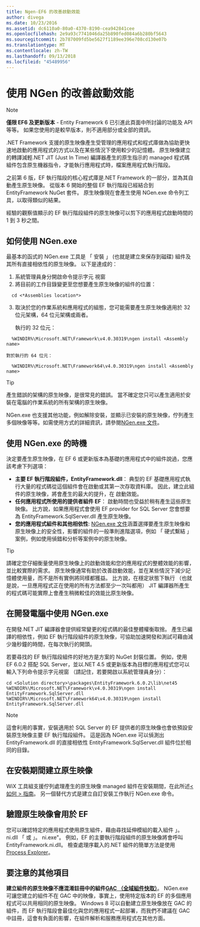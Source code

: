 ```yaml
---
title: Ngen-EF6 的改善啟動效能
author: divega
ms.date: 10/23/2016
ms.assetid: dc6110a0-80a0-4370-8190-cea942841cee
ms.openlocfilehash: 2e9a93c7741046da25b890fed084a6b280bf5643
ms.sourcegitcommit: 2b787009fd5be5627f1189ee396e708cd130e07b
ms.translationtype: MT
ms.contentlocale: zh-TW
ms.lasthandoff: 09/13/2018
ms.locfileid: "45489956"
---
```

# <a name="improving-startup-performance-with-ngen"></a>使用 NGen 的改善啟動效能
> [!NOTE]
> **僅限 EF6 及更新版本** - Entity Framework 6 已引進此頁面中所討論的功能及 API 等等。 如果您使用的是較早版本，則不適用部分或全部的資訊。  

.NET Framework 支援的原生映像產生受管理的應用程式和程式庫做為協助更快速地啟動的應用程式的方式以及在某些情況下使用較少的記憶體。 原生映像建立的轉譯減輕.NET JIT (Just In Time) 編譯器產生的原生指示的 managed 程式碼組件包含原生機器指令，才能執行應用程式時，檔案應用程式執行階段。  

之前第 6 版，EF 執行階段的核心程式庫是.NET Framework 的一部分，並為其自動產生原生映像。 從版本 6 開始的整個 EF 執行階段已經結合到 EntityFramework NuGet 套件。 原生映像現在會產生使用 NGen.exe 命令列工具，以取得類似的結果。  

經驗的觀察值顯示的 EF 執行階段組件的原生映像可以剪下的應用程式啟動時間的 1 到 3 秒之間。  

## <a name="how-to-use-ngenexe"></a>如何使用 NGen.exe  

最基本的函式的 NGen.exe 工具是 「 安裝 」 (也就是建立來保存到磁碟) 組件及其所有直接相依性的原生映像。 以下是達成的：  

1. 系統管理員身分開啟命令提示字元 視窗  
2. 將目前的工作目錄變更至您想要產生原生映像的組件的位置：  

  ``` console
    cd <*Assemblies location*>  
  ```
3. 取決於您的作業系統和應用程式的組態，您可能需要產生原生映像適用於 32 位元架構，64 位元架構或兩者。  

    執行的 32 位元：  
  ``` console
    %WINDIR%\Microsoft.NET\Framework\v4.0.30319\ngen install <Assembly name>  
  ```
    對於執行的 64 位元：
  ``` console
    %WINDIR%\Microsoft.NET\Framework64\v4.0.30319\ngen install <Assembly name>  
  ```

> [!TIP]
> 產生錯誤的架構的原生映像，是很常見的錯誤。 當不確定您只可以產生適用於安裝在電腦的作業系統的所有架構的原生映像。  

NGen.exe 也支援其他功能，例如解除安裝，並顯示已安裝的原生映像，佇列產生多個映像等等。如需使用方式的詳細資訊，請參閱[NGen.exe 文件](https://msdn.microsoft.com/library/6t9t5wcf.aspx)。  

## <a name="when-to-use-ngenexe"></a>使用 NGen.exe 的時機  

決定要產生原生映像，在 EF 6 或更新版本為基礎的應用程式中的組件說過，您應該考慮下列選項：  

- **主要 EF 執行階段組件，EntityFramework.dll**： 典型的 EF 基礎應用程式執行大量的程式碼從這個組件會在啟動或其第一次存取資料庫。 因此，建立此組件的原生映像，將會產生的最大的提升，在 啟動效能。  
- **任何應用程式所使用的提供者組件 EF**： 啟動時間也受益於稍有產生這些原生映像。 比方說，如果應用程式會使用 EF provider for SQL Server 您會想要為 EntityFramework.SqlServer.dll 產生原生映像。  
- **您的應用程式組件和其他相依性**: [NGen.exe 文件](https://msdn.microsoft.com/library/6t9t5wcf.aspx)涵蓋選擇要產生原生映像和原生映像上的安全性，影響的組件的一般準則進階選項，例如 「 硬式繫結 」 案例，例如使用偵錯和分析等案例中的原生映像。  

> [!TIP]
> 請確定您仔細衡量使用原生映像上的啟動效能和您的應用程式的整體效能的影響，並比較實際的需求。 原生映像通常有助於改善啟動效能，並在某些情況下減少記憶體使用量，而不是所有實例將同樣都獲益。 比方說，在穩定狀態下執行 （也就是說，一旦應用程式正在使用的所有方法都至少一次叫都用） JIT 編譯器所產生的程式碼可能實際上會產生稍微較佳的效能比原生映像。  

## <a name="using-ngenexe-in-a-development-machine"></a>在開發電腦中使用 NGen.exe  

在開發.NET JIT 編譯器會提供經常變更的程式碼的最佳整體權衡取捨。 產生已編譯的相依性，例如 EF 執行階段組件的原生映像，可協助加速開發和測試可藉由減少幾秒鐘的時間，在每次執行的開頭。  

若要尋找的 EF 執行階段組件的好地方是方案的 NuGet 封裝位置。 例如，使用 EF 6.0.2 搭配 SQL Server，並以.NET 4.5 或更新版本為目標的應用程式您可以輸入下列命令提示字元視窗 （請記住，若要開啟以系統管理員身分）：  

``` console
cd <Solution directory>\packages\EntityFramework.6.0.2\lib\net45
%WINDIR%\Microsoft.NET\Framework\v4.0.30319\ngen install EntityFramework.SqlServer.dll
%WINDIR%\Microsoft.NET\Framework64\v4.0.30319\ngen install EntityFramework.SqlServer.dll
```  

> [!NOTE]
> 這會利用的事實，安裝適用於 SQL Server 的 EF 提供者的原生映像也會依預設安裝原生映像主要 EF 執行階段組件。 這是因為 NGen.exe 可以偵測出 EntityFramework.dll 的直接相依性 EntityFramework.SqlServer.dll 組件位於相同的目錄。  

## <a name="creating-native-images-during-setup"></a>在安裝期間建立原生映像  

WiX 工具組支援佇列處理產生的原生映像 managed 組件在安裝期間，在此所述[< 如何 > 指南](http://wixtoolset.org/documentation/manual/v3/howtos/files_and_registry/ngen_managed_assemblies.html)。 另一個替代方式是建立自訂安裝工作執行 NGen.exe 命令。  

## <a name="verifying-that-native-images-are-being-used-for-ef"></a>驗證原生映像會用於 EF  

您可以確認特定的應用程式使用原生組件，藉由尋找延伸模組的載入組件 」。 ni.dll 「 或 」。 ni.exe"。 例如，EF 的主要執行階段組件的原生映像將會呼叫 EntityFramework.ni.dll。 檢查處理序載入的.NET 組件的簡單方法是使用[Process Explorer](https://technet.microsoft.com/sysinternals/bb896653)。  

## <a name="other-things-to-be-aware-of"></a>要注意的其他項目  

**建立組件的原生映像不應混淆註冊中的組件[GAC （全域組件快取）](https://msdn.microsoft.com/library/yf1d93sz.aspx)**。 NGen.exe 可讓您建立的組件不在 GAC 中的映像，事實上，使用特定版本的 EF 的多個應用程式可以共用相同的原生映像。 Windows 8 可以自動建立原生映像放在 GAC 的組件，而 EF 執行階段會最佳化與您的應用程式一起部署，而我們不建議在 GAC 中註冊，這會有負面的影響，在組件解析和服務應用程式在其他方面。  
